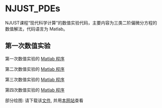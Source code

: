 # NJUST_PDEs
NJUST课程“现代科学计算”的数值实验代码，主要内容为三类二阶偏微分方程的数值解法，代码语言为 Matlab。

## 第一次数值实验
第一次数值实验的 [Matlab 程序](https://github.com/LeezerX/NJUST_PDEs/blob/main/%E7%AC%AC%E4%B8%80%E6%AC%A1%E6%95%B0%E5%80%BC%E5%AE%9E%E9%AA%8C/two_dim.m)

第二次数值实验的 [Matlab 程序](https://github.com/LeezerX/NJUST_PDEs/tree/main/%E7%AC%AC%E4%BA%8C%E6%AC%A1%E6%95%B0%E5%80%BC%E5%AE%9E%E9%AA%8C)

第三次数值实验的 [Matlab 程序](https://github.com/LeezerX/NJUST_PDEs/tree/main/%E7%AC%AC%E4%B8%89%E6%AC%A1%E6%95%B0%E5%80%BC%E5%AE%9E%E9%AA%8C)

第四次数值实验的 [Matlab 程序](https://github.com/LeezerX/NJUST_PDEs/tree/main/%E7%AC%AC%E5%9B%9B%E6%AC%A1%E6%95%B0%E5%80%BC%E5%AE%9E%E9%AA%8C)

部分绘图: 请下载该[文件](https://github.com/LeezerX/NJUST_PDEs/blob/main/%E7%AC%AC%E4%B8%80%E6%AC%A1%E6%95%B0%E5%80%BC%E5%AE%9E%E9%AA%8C/draw.drawio), 并用[本网站](https://app.diagrams.net/)查看

